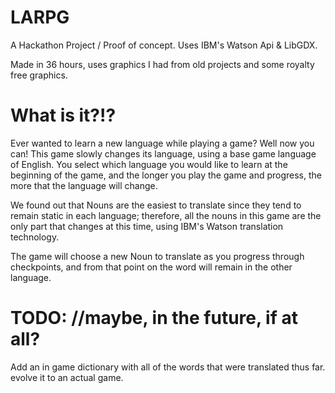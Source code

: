# LARPG

A Hackathon Project / Proof of concept. 
Uses IBM's Watson Api & LibGDX.

Made in 36 hours, 
uses graphics I had from old projects and some royalty free graphics. 

# What is it?!?
Ever wanted to learn a new language while playing a game? Well now you can! 
This game slowly changes its language, using a base game language of English.
You select which language you would like to learn at the beginning of the game, 
and the longer you play the game and progress, the more that the language will change.

We found out that Nouns are the easiest to translate since they tend to remain static in each language;
therefore, all the nouns in this game are the only part that changes at this time, using IBM's Watson translation technology.

The game will choose a new Noun to translate as you progress through checkpoints, and from that point on the word will remain in the other language.

# TODO: //maybe, in the future, if at all?

Add an in game dictionary with all of the words that were translated thus far.
evolve it to an actual game.
